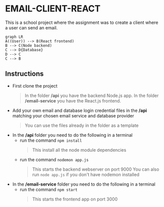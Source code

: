 # EMAIL-CLIENT-REACT

This is a school project where the assignment was to create a client where a user can send an email.
```mermaid
graph LR
A((User)) --> B(React frontend)
B --> C(Node backend)
C --> D{Database}
D --> C
C --> B
```
 ## Instructions
 - First clone the project
	 > In the folder **/api** you have the backend Node.js app.
	 In the folder **/email-service** you have the React.js frontend.
- Add your own email and database login credential files in the **/api** matching your chosen email service and database provider
	> You can use the files already in the folder as a template
- In the **/api** folder you need to do the following in a terminal
	- run the command `npm install`
		> This install all the node module dependencies
	- run the command `nodemon app.js`
		> This starts the backend webserver on port 9000
		You can also run `node app.js` if you don't have nodemon installed
- In the **/email-service** folder you need to do the following in a terminal
	- run the command `npm start`
		> This starts the frontend app on port 3000